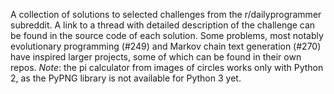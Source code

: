 A collection of solutions to selected challenges from the r/dailyprogrammer subreddit. A link to a thread with detailed description of the challenge can be found in the source code of each solution.
Some problems, most notably evolutionary programming (#249) and Markov chain text generation (#270) have inspired larger projects, some of which can be found in their own repos.
_Note_: the pi calculator from images of circles works only with Python 2, as the PyPNG library is not available for Python 3 yet. 
